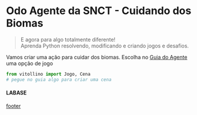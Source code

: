 <!---
Open Source program Pynoplia - Copyright © 2024  Carlo Oliveira** <carlo@nce.ufrj.br>,
PDX-License-Identifier:** `GNU General Public License v3.0 or later <http://is.gd/3Udt>`_.
-->
# Odo Agente da SNCT - Cuidando dos Biomas
> E agora para algo totalmente diferente! <br>
> Aprenda Python resolvendo, modificando e criando jogos e desafios. <br>

Vamos criar uma ação para cuidar dos biomas. Escolha no [Guia do Agente](http://bit.ly/SNCT_24_F) uma opção de jogo

```python
from vitollino import Jogo, Cena
# pegue no guia algo para criar uma cena
```

#### LABASE
[footer](footer.md ':include')